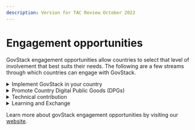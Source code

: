 ```yaml
---
description: Version for TAC Review October 2022
---
```


# Engagement opportunities

GovStack engagement opportunities allow countries to select that level of involvement that best suits their needs. The following are a few streams through which countries can engage with GovStack.

<details>

<summary>Implement GovStack in your country</summary>

Become a key partner for regional piloting and incorporating GovStack into country-level digitalization strategies

**Opportunities to get involved:**

* Prioritise sectors to introduce digital services.
* &#x20;Identify and rank services/use cases to be digitised.
* Design and develop citizen centric, seamless digital government services.
* Deploy and test digital government services on GovStack sandbox.
* Migrate the digital governent services on country infrastructure.
* Develop Capacity on GovStack & Whole-of-Government approach to digitise government services at scale.
* Develop digital strategies, strengthen institutional capacity based on BB approach together with digital readiness studies.
* Participate in knowledge-exchange to strengthen the global GovStack community by joining Forums and high-level panels representing the GovStack initiative.

To learn more about how to become a Reference Implementation Country please follow the [link](https://www.govstack.global/join-the-community/#reference-implementation-country).

<img src="../.gitbook/assets/Screenshot 2022-09-19 220850.png" alt="" data-size="original">

</details>

<details>

<summary>Promote Country Digital Public Goods (DPGs)</summary>

Become a Champion Country by sharing Country DPGs & Expertise to other Countries:

* Identify potential DPGs that are likely to also comply with building blocks specifications
* Identify existing DPGs that can be used to inform specifications of building blocks – where these specifications are not yet in place/still evolving
* Create alignment and coordination for how to accelerate the discovery of these DPG Building Blocks eg. via a digital marketplace\


**Opportunities to get involved:**

* Participate in bi-monthly discussion rounds to exchange on DPGs as well as definitions for building blocks and Digital Public Infrastructure (DPI)
* Share best practices with and learn from other experts
* Contribute to the publication of GovStack relevant definitions (e.g. building blocks, DPI)

To learn more about becoming a Champion Country please follow the [link](https://www.govstack.global/join-the-community/#communities-of-practice).

<img src="../.gitbook/assets/Screenshot 2022-09-22 101729.png" alt="" data-size="original">

</details>

<details>

<summary>Technical contribution</summary>

Participate in the co-design and review of Building Block technical specifications in GovStack working groups.

Find specifications for GovStack Building Blocks linked [here](https://app.gitbook.com/o/pxmRWOPoaU8fUAbbcrus/s/Mv07ks4AhtBDCIkO2zgW/).

<img src="../.gitbook/assets/Screenshot 2022-09-19 221657.png" alt="" data-size="original">

</details>

<details>

<summary>Learning and Exchange</summary>

Share best practices in our GovStack communities of practice and exchange formats:

* GovStack CIO Digital Leaders Forum
* GovStack Demo Days
* GovStack Learning Management System (LMS)

<img src="../.gitbook/assets/Screenshot 2022-09-19 221727.png" alt="" data-size="original">

</details>

Learn more about govStack engagement opportunities by visiting our [website](https://www.govstack.global/join-the-community/).
